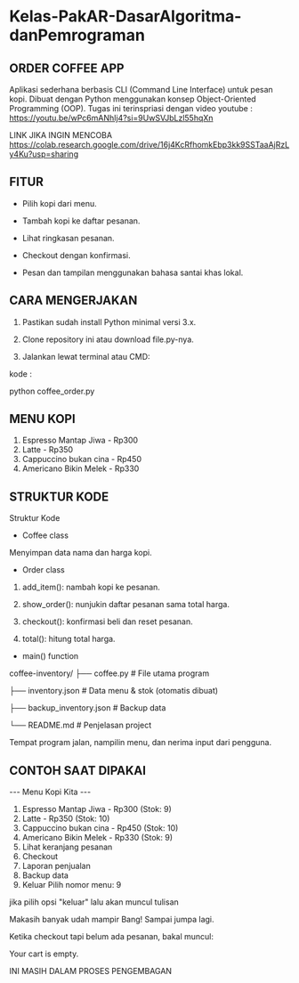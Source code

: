 # Kelas-PakAR-DasarAlgoritma-danPemrograman

## ORDER COFFEE APP

Aplikasi sederhana berbasis CLI (Command Line Interface) untuk pesan kopi.
Dibuat dengan Python menggunakan konsep Object-Oriented Programming (OOP).
Tugas ini terinspriasi dengan video youtube :
https://youtu.be/wPc6mANhIj4?si=9UwSVJbLzl55hqXn

LINK JIKA INGIN MENCOBA
https://colab.research.google.com/drive/16j4KcRfhomkEbp3kk9SSTaaAjRzLy4Ku?usp=sharing


## FITUR

- Pilih kopi dari menu.

- Tambah kopi ke daftar pesanan.

- Lihat ringkasan pesanan.

- Checkout dengan konfirmasi.

- Pesan dan tampilan menggunakan bahasa santai khas lokal.


## CARA MENGERJAKAN 
1. Pastikan sudah install Python minimal versi 3.x.

2. Clone repository ini atau download file.py-nya.

3. Jalankan lewat terminal atau CMD:

kode :

python coffee_order.py

## MENU KOPI

1. Espresso Mantap Jiwa - Rp300
2. Latte - Rp350
3. Cappuccino bukan cina - Rp450
4. Americano Bikin Melek - Rp330

## STRUKTUR KODE

Struktur Kode

- Coffee class

Menyimpan data nama dan harga kopi.

- Order class

1. add_item(): nambah kopi ke pesanan.

2. show_order(): nunjukin daftar pesanan sama total harga.

3. checkout(): konfirmasi beli dan reset pesanan.

5. total(): hitung total harga.

- main() function

coffee-inventory/
├── coffee.py              # File utama program

├── inventory.json         # Data menu & stok (otomatis dibuat)

├── backup_inventory.json  # Backup data

└── README.md              # Penjelasan project

Tempat program jalan, nampilin menu, dan nerima input dari pengguna.

## CONTOH SAAT DIPAKAI

--- Menu Kopi Kita ---
1. Espresso Mantap Jiwa - Rp300 (Stok: 9)
2. Latte - Rp350 (Stok: 10)
3. Cappuccino bukan cina - Rp450 (Stok: 10)
4. Americano Bikin Melek - Rp330 (Stok: 9)
5. Lihat keranjang pesanan
6. Checkout
7. Laporan penjualan
8. Backup data
9. Keluar
Pilih nomor menu: 9

jika pilih opsi "keluar" lalu akan muncul tulisan

Makasih banyak udah mampir Bang! Sampai jumpa lagi.


Ketika checkout tapi belum ada pesanan, bakal muncul:

Your cart is empty.

INI MASIH DALAM PROSES PENGEMBAGAN 
